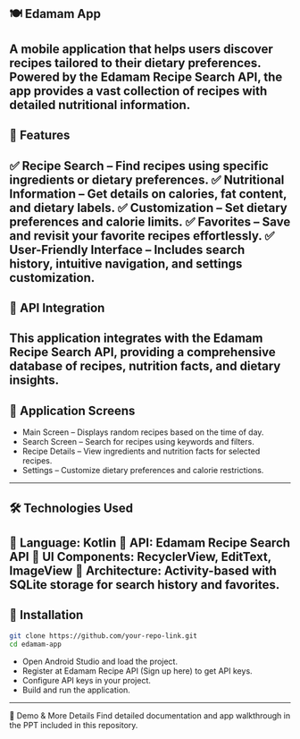 ## 🍽️ Edamam App
A mobile application that helps users discover recipes tailored to their dietary preferences. Powered by the Edamam Recipe Search API, the app provides a vast collection of recipes with detailed nutritional information.
---
## 🚀 Features
✅ Recipe Search – Find recipes using specific ingredients or dietary preferences.
✅ Nutritional Information – Get details on calories, fat content, and dietary labels.
✅ Customization – Set dietary preferences and calorie limits.
✅ Favorites – Save and revisit your favorite recipes effortlessly.
✅ User-Friendly Interface – Includes search history, intuitive navigation, and settings customization.
---
## 🔗 API Integration
This application integrates with the Edamam Recipe Search API, providing a comprehensive database of recipes, nutrition facts, and dietary insights.
---
## 📱 Application Screens
- Main Screen – Displays random recipes based on the time of day.
- Search Screen – Search for recipes using keywords and filters.
- Recipe Details – View ingredients and nutrition facts for selected recipes.
- Settings – Customize dietary preferences and calorie restrictions.
---
## 🛠️ Technologies Used
🔹 Language: Kotlin
🔹 API: Edamam Recipe Search API
🔹 UI Components: RecyclerView, EditText, ImageView
🔹 Architecture: Activity-based with SQLite storage for search history and favorites.
---
## 📖 Installation
```bash
git clone https://github.com/your-repo-link.git
cd edamam-app
```
- Open Android Studio and load the project.
- Register at Edamam Recipe API (Sign up here) to get API keys.
- Configure API keys in your project.
- Build and run the application.
---
🎥 Demo & More Details
Find detailed documentation and app walkthrough in the PPT included in this repository.
